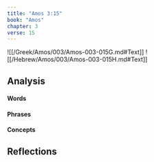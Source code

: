 ```yaml
---
title: "Amos 3:15"
book: "Amos"
chapter: 3
verse: 15
---
```

![[/Greek/Amos/003/Amos-003-015G.md#Text]]
![[/Hebrew/Amos/003/Amos-003-015H.md#Text]]

## Analysis

#### Words

#### Phrases

#### Concepts

## Reflections
